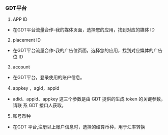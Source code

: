 ###    GDT平台
1. APP ID
-  在GDT平台流量合作-我的媒体页面，选择您的应用，找到对应的媒体 ID 

2. placement  ID
- 在GDT平台流量合作-我的广告位页面，选择您的应用，找到对应媒体的广告位 ID 
 
3. account
-  在GDT平台，登录使用的账户信息。

4.  appkey ，agid，appid
- adid、appid、appkey 这三个参数是由 GDT 提供的生成 token 的关键参数，请联
系 GDT 接口人获取。

5.  账号币种
- 在GDT 平台,注册以上账户信息时，选择的结算币种，用于汇率转换
